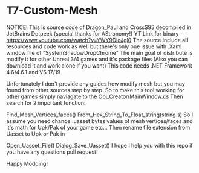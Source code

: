 # T7-Custom-Mesh
NOTICE! This is source code of Dragon_Paul and CrossS95 decompiled in JetBrains Dotpeek (special thanks for AStronomy!)
YT Link for binary - https://www.youtube.com/watch?v=YWY9DjcJgl0
The source include all resources and code work as well but there's only one issue with .Xaml window file of "SystemShadowDropChrome"
The main goal of distribute is modify it for other Unreal 3/4 games and it's package files (Also you can download it and work alone if you want)
This code needs .NET Framework 4.6/4.6.1 and VS 17/19

Unfortunately I don't provide any guides how modify mesh but you may found from other sources step by step. So to make this tool working for other games simply naviagate to the Obj_Creator/MainWindow.cs Then search for 2 important function:

Find_Mesh_Vertices_faces()
From_Hex_String_To_Float_string(string s)
So I assume you need change .uasset bytes values of mesh vertices/faces and it's math for Upk/Pak of your game etc... Then rename file extension from Uasset to Upk or Pak in

Open_Uasset_File()
Dialog_Save_Uasset()
I hope I help you with this repo if you have any questions pull request!


Happy Modding!



